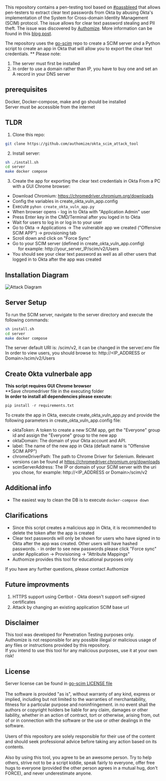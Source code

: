 This repository contains a pen-testing tool based on [#passbleed](https://authomize.com/blog/authomize-discovers-password-stealing-and-impersonation-risks-to-in-okta/#challenges) that allows pen-testers to extract clear text passwords from Okta by abusing Okta's implementation of the System for Cross-domain Identity Management (SCIM) protocol. The issue allows for clear text password stealing and PII theft. The issue was discovered by [Authomize](https://www.authomize.com/). More information can be found in this [blog post](https://authomize.com/blog/authomize-discovers-password-stealing-and-impersonation-risks-to-in-okta/#challenges).

The repository uses the [go-scim](https://github.com/imulab/go-scim) repo to create a SCIM server and a Python script to create an app in Okta that will allow you to export the clear text credentials.
** Please note:
1. The server must first be installed  
2. In order to use a domain rather than IP, you have to buy one and set an A record in your DNS server

## prerequisites
Docker, Docker-compose, make and go should be installed<br />
Server must be accessible from the internet

## TLDR
1. Clone this repo:
  ```bash
  git clone https://github.com/authomize/okta_scim_attack_tool
  ```
2. Install server:
  ```bash
  sh ./install.sh
  cd server
  make docker compose
  ```
3. Create the app for exporting the clear text credentials in Okta From a PC with a GUI Chrome browser:
  - Download Chromium: https://chromedriver.chromium.org/downloads
  - Config the variables in create_okta_vuln_app.config
  - Execute ```pyhon create_okta_vuln_app.py```
  - When browser opens - log in to Okta with "Application Admin" user
  - Press Enter key in the CMD/Terminal after you loged in to Okta
  - Wait for users to log in or log in to your user
  - Go to Okta -> Applications -> The vulnerable app we created ("Offensive SCIM APP") -> provisioning tab
  - Scroll down and click on "Force Sync"
  - Go to your SCIM server (defined in create_okta_vuln_app.config)<br />
  &emsp; for example: http://your_server_IP/scim/v2/Users
  - You should see your clear text password as well as all other users that logged in to Okta after the app was created
  
## Installation Diagram
![Attack Diagram](https://github.com/authomize/okta_scim_attack_tool/blob/master/Okta%20attack.png)

## Server Setup
To run the SCIM server, navigate to the server directory and execute the following commands:
```bash
sh install.sh
cd server
make docker compose
```

The server default URI is: /scim/v2, it can be changed in the server/.env file
In order to view users, you should browse to: http://<IP_ADDRESS or Domain>/scim/v2/Users

## Create Okta vulnerbale app
**This script requires GUI Chrome browser**<br />
**Save chromedriver file in the executing folder<br />
**In order to install all dependencies please execute:**
```python
pip install -r requirements.txt
```
To create the app in Okta, execute create_okta_vuln_app.py and provide the following parameters in create_okta_vuln_app.config file:
- oktaToken: A token to create a new SCIM app, get the "Everyone" group id and assign the "Everyone" group to the new app
- oktaDomain: The domain of your Okta account and API.
- label: The name of the new app in Okta (default name is "Offensive SCIM APP")
- chromeDriverPath: The path to Chrome Driver for Selenium. Relevant versions can be found at https://chromedriver.chromium.org/downloads
- scimServerAddress: The IP or domain of your SCIM server with the uri you chose, for example: http://<IP_ADDRESS or Domain>/scim/v2 

## Additional info
- The easiest way to clean the DB is to execute ```docker-compose down```

## Clarifications
- Since this script creates a malicious app in Okta, it is recommended to delete the token after the app is created
- Clear text passwords will only be shown for users who have signed in to Okta after the app was created. Other users will have hashed passwords. - in order to see new passwords please click "Force sync" under Application -> Provisioning -> "Attribute Mappings"
- Authomize provides this tool for educational purposes only

If you have any further questions, please contact Authomize 

## Future improvments
1. HTTPS support using Certbot - Okta doesn't support self-signed certificates
2. Attack by changing an existing application SCIM base url

## Disclaimer
This tool was developed for Penetration Testing purposes only. <br />
Authomize is not responsible for any possible illegal or malicious usage of any files or instructions provided by this repository. <br />
If you intend to use this tool for any malicious purposes, use it at your own risk!

## License 
Server license can be found in [go-scim LICENSE file](https://github.com/imulab/go-scim/blob/master/LICENSE)
<br /><br />
The software is provided "as is", without warranty of any kind, express or
implied, including but not limited to the warranties of merchantability,
fitness for a particular purpose and noninfringement. in no event shall the
authors or copyright holders be liable for any claim, damages or other
liability, whether in an action of contract, tort or otherwise, arising from,
out of or in connection with the software or the use or other dealings in the
software.
<br /><br />
Users of this repository are solely responsible for their use of the content and should seek professional advice before taking any action based on its contents.
<br /><br />
Also by using this tool, you agree to be an awesome person. Try to help others, strive not to be a script kiddie, speak fairly to everyone, offer free hugs to everyone (provided the other person agrees in a mutual hug, don't FORCE), and never underestimate anyone.
